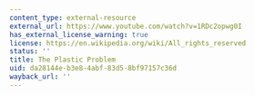 ```yaml
---
content_type: external-resource
external_url: https://www.youtube.com/watch?v=1RDc2opwg0I
has_external_license_warning: true
license: https://en.wikipedia.org/wiki/All_rights_reserved
status: ''
title: The Plastic Problem
uid: da28144e-b3e8-4abf-83d5-8bf97157c36d
wayback_url: ''
---
```

